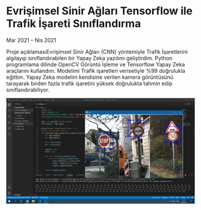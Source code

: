 # Evrişimsel Sinir Ağları Tensorflow ile Trafik İşareti Sınıflandırma
Mar 2021 – Nis 2021


Proje açıklamasıEvrişimsel Sinir Ağları (CNN) yöntemiyle Trafik İşaretlerini algılayıp sınıflandırabilen bir Yapay Zeka yazılımı geliştirdim. Python programlama dilinde OpenCV Görüntü İşleme ve Tensorflow Yapay Zeka araçlarını kullandım. Modelimi Trafik işaretleri verisetiyle %99 doğrulukla eğittim. Yapay Zeka modelim kendisine verilen kamera görüntüsünü tarayarak birden fazla trafik işaretini yüksek doğrulukta tahmin edip sınıflandırabiliyor.

![resim](https://github.com/mehmet-engineer/CNN_Traffic_Sign_Classification/blob/main/Trafik_Tespit.png)
